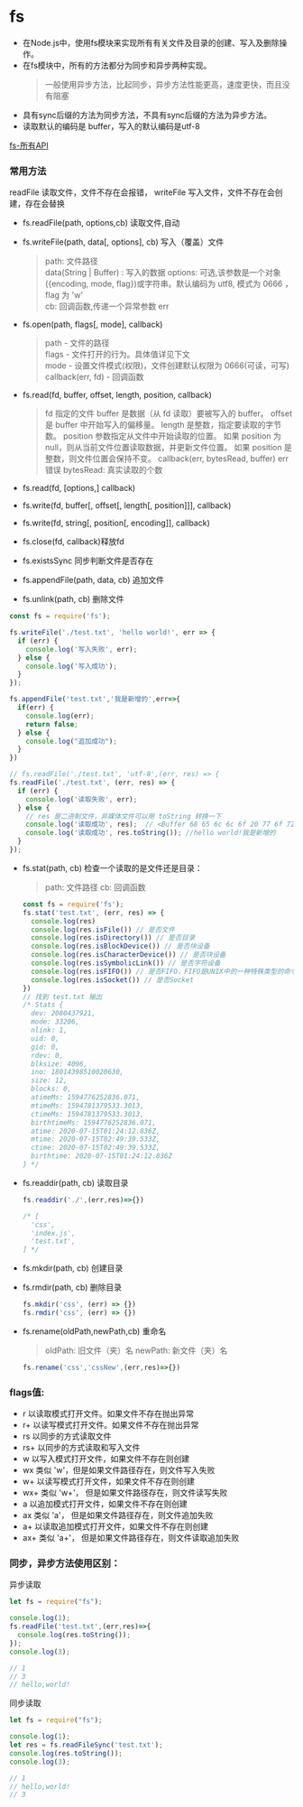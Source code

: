 # fs
* 在Node.js中，使用fs模块来实现所有有关文件及目录的创建、写入及删除操作。
* 在fs模块中，所有的方法都分为同步和异步两种实现。
  >一般使用异步方法，比起同步，异步方法性能更高，速度更快，而且没有阻塞
* 具有sync后缀的方法为同步方法，不具有sync后缀的方法为异步方法。
* 读取默认的编码是 buffer，写入的默认编码是utf-8



[fs-所有API](http://nodejs.cn/api/fs.html) 

### 常用方法
readFile 读取文件，文件不存在会报错， 
writeFile 写入文件，文件不存在会创建，存在会替换

* fs.readFile(path, options,cb) 读取文件,自动
* fs.writeFile(path, data[, options], cb) 写入（覆盖）文件
  >path: 文件路径  
  >data(String | Buffer) : 写入的数据 
  >options: 可选,该参数是一个对象({encoding, mode, flag})或字符串。默认编码为 utf8, 模式为 0666 ， flag 为 'w'  
  >cb: 回调函数,传递一个异常参数 err


* fs.open(path, flags[, mode], callback)
  >path - 文件的路径  
  >flags - 文件打开的行为。具体值详见下文  
  >mode - 设置文件模式(权限)，文件创建默认权限为 0666(可读，可写)  
  >callback(err, fd) - 回调函数

* fs.read(fd, buffer, offset, length, position, callback)
  >fd 指定的文件
  >buffer 是数据（从 fd 读取）要被写入的 buffer。
  >offset 是 buffer 中开始写入的偏移量。
  >length 是整数，指定要读取的字节数。
  >position 参数指定从文件中开始读取的位置。 如果 position 为 null，则从当前文件位置读取数据，并更新文件位置。 如果 position 是整数，则文件位置会保持不变。
  >callback(err, bytesRead, buffer)
    >err 错误
    >bytesRead: 真实读取的个数

* fs.read(fd, [options,] callback)
* fs.write(fd, buffer[, offset[, length[, position]]], callback)
* fs.write(fd, string[, position[, encoding]], callback)
* fs.close(fd, callback)释放fd

* fs.existsSync 同步判断文件是否存在
* fs.appendFile(path, data, cb) 追加文件
* fs.unlink(path, cb) 删除文件

```js
const fs = require('fs');

fs.writeFile('./test.txt', 'hello world!', err => {
  if (err) {
    console.log('写入失败', err);
  } else {
    console.log('写入成功');
  }
});

fs.appendFile('test.txt','我是新增的',err=>{
  if(err) {
    console.log(err);
    return false;
  } else {
    console.log("追加成功");
  }
})

// fs.readFile('./test.txt', 'utf-8',(err, res) => {
fs.readFile('./test.txt', (err, res) => {
  if (err) {
    console.log('读取失败', err);
  } else {
    // res 是二进制文件，非媒体文件可以用 toString 转换一下
    console.log('读取成功', res);  // <Buffer 68 65 6c 6c 6f 20 77 6f 72 6c 64 21 e6 88 91 e6 98 af e6 96 b0 e5 a2 9e e7 9a 84 31 31 31>
    console.log('读取成功', res.toString()); //hello world!我是新增的
  }
});
```

* fs.stat(path, cb) 检查一个读取的是文件还是目录：
  >path: 文件路径
  >cb: 回调函数
  ```js
  const fs = require('fs');
  fs.stat('test.txt', (err, res) => {
    console.log(res)
    console.log(res.isFile()) // 是否文件
    console.log(res.isDirectory()) // 是否目录
    console.log(res.isBlockDevice()) // 是否块设备
    console.log(res.isCharacterDevice()) // 是否块设备
    console.log(res.isSymbolicLink()) // 是否字符设备
    console.log(res.isFIFO()) // 是否FIFO，FIFO是UNIX中的一种特殊类型的命令管道
    console.log(res.isSocket()) // 是否Socket
  })
  // 找到 test.txt 输出
  /* Stats {
    dev: 2080437921,
    mode: 33206,
    nlink: 1,
    uid: 0,
    gid: 0,
    rdev: 0,
    blksize: 4096,
    ino: 18014398510020630,
    size: 12,
    blocks: 0,
    atimeMs: 1594776252836.071,
    mtimeMs: 1594781379533.3013,
    ctimeMs: 1594781379533.3013,
    birthtimeMs: 1594776252836.071,
    atime: 2020-07-15T01:24:12.836Z,
    mtime: 2020-07-15T02:49:39.533Z,
    ctime: 2020-07-15T02:49:39.533Z,
    birthtime: 2020-07-15T01:24:12.836Z
  } */
  ```

* fs.readdir(path, cb) 读取目录
  ```js
  fs.readdir('./',(err,res)=>{})

  /* [
    'css',
    'index.js',
    'test.txt',
  ] */
  ```
* fs.mkdir(path, cb) 创建目录
* fs.rmdir(path, cb) 删除目录
  ```js
  fs.mkdir('css', (err) => {})
  fs.rmdir('css', (err) => {})
  ```

* fs.rename(oldPath,newPath,cb) 重命名
  >oldPath: 旧文件（夹）名
  >newPath: 新文件（夹）名
  ```js
  fs.rename('css','cssNew',(err,res)=>{})
  ```



### flags值:
* r   以读取模式打开文件。如果文件不存在抛出异常  
* r+	以读写模式打开文件。如果文件不存在抛出异常  
* rs	以同步的方式读取文件  
* rs+	以同步的方式读取和写入文件  
* w	  以写入模式打开文件，如果文件不存在则创建  
* wx	类似 'w'，但是如果文件路径存在，则文件写入失败  
* w+	以读写模式打开文件，如果文件不存在则创建  
* wx+	类似 'w+'， 但是如果文件路径存在，则文件读写失败  
* a	  以追加模式打开文件，如果文件不存在则创建  
* ax	类似 'a'， 但是如果文件路径存在，则文件追加失败  
* a+	以读取追加模式打开文件，如果文件不存在则创建  
* ax+	类似 'a+'， 但是如果文件路径存在，则文件读取追加失败  



### 同步，异步方法使用区别： 
异步读取
```js
let fs = require("fs");

console.log(1);
fs.readFile('test.txt',(err,res)=>{
  console.log(res.toString());
});
console.log(3);

// 1
// 3
// hello,world!
```

同步读取
```js
let fs = require("fs");

console.log(1);
let res = fs.readFileSync('test.txt');
console.log(res.toString());
console.log(3);

// 1
// hello,world!
// 3
```
